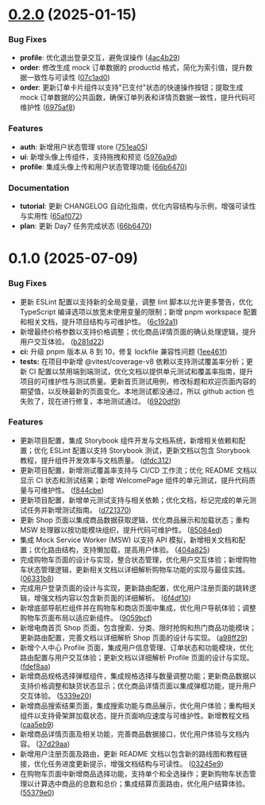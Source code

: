 # [0.2.0](https://github.com/ubuntutester202/wechat-shop/compare/v0.1.0...v0.2.0) (2025-01-15)

### Bug Fixes

- **profile**: 优化退出登录交互，避免误操作 ([4ac4b29](https://github.com/ubuntutester202/wechat-shop/commit/4ac4b29))
- **order**: 修改生成 mock 订单数据的 productId 格式，简化为索引值，提升数据一致性与可读性 ([07c1ad0](https://github.com/ubuntutester202/wechat-shop/commit/07c1ad0))
- **order**: 更新订单卡片组件以支持"已支付"状态的快速操作按钮；提取生成 mock 订单数据的公共函数，确保订单列表和详情页数据一致性，提升代码可维护性 ([6975af8](https://github.com/ubuntutester202/wechat-shop/commit/6975af8))

### Features

- **auth**: 新增用户状态管理 store ([751ea05](https://github.com/ubuntutester202/wechat-shop/commit/751ea05))
- **ui**: 新增头像上传组件，支持拖拽和预览 ([5976a9d](https://github.com/ubuntutester202/wechat-shop/commit/5976a9d))
- **profile**: 集成头像上传和用户状态管理功能 ([66b6470](https://github.com/ubuntutester202/wechat-shop/commit/66b6470))

### Documentation

- **tutorial**: 更新 CHANGELOG 自动化指南，优化内容结构与示例，增强可读性与实用性 ([65af072](https://github.com/ubuntutester202/wechat-shop/commit/65af072))
- **plan**: 更新 Day7 任务完成状态 ([66b6470](https://github.com/ubuntutester202/wechat-shop/commit/66b6470))

# 0.1.0 (2025-07-09)

### Bug Fixes

- 更新 ESLint 配置以支持新的全局变量，调整 lint 脚本以允许更多警告，优化 TypeScript 编译选项以放宽未使用变量的限制；新增 pnpm workspace 配置和相关文档，提升项目结构与可维护性。 ([6c192a1](https://github.com/ubuntutester202/wechat-shop/commit/6c192a1528caae65c433f05631fb49e8dbdff230))
- 新增最终价格参数以支持价格调整；优化商品详情页面的确认处理逻辑，提升用户交互体验。 ([b281d22](https://github.com/ubuntutester202/wechat-shop/commit/b281d222c5503337c1bb80ea31bcd9ae8c080c7a))
- **ci:** 升级 pnpm 版本从 8 到 10，修复 lockfile 兼容性问题 ([1ee461f](https://github.com/ubuntutester202/wechat-shop/commit/1ee461f4c48ee983849b401b1fa6357dc8183612))
- **tests:** 在项目中新增 @vitest/coverage-v8 依赖以支持测试覆盖率分析；更新 CI 配置以禁用端到端测试，优化文档以提供单元测试和覆盖率指南，提升项目的可维护性与测试质量。更新首页测试用例，修改标题和欢迎页面内容的期望值，以反映最新的页面变化。本地测试都没通过，所以 github action 也失败了，现在进行修复，本地测试通过。 ([6920df9](https://github.com/ubuntutester202/wechat-shop/commit/6920df9afc6881cf4c3dade9b189a36bd21c8f5e))

### Features

- 更新项目配置，集成 Storybook 组件开发与文档系统，新增相关依赖和配置；优化 ESLint 配置以支持 Storybook 测试，更新文档以包含 Storybook 教程，提升组件开发效率与文档质量。 ([dfdc312](https://github.com/ubuntutester202/wechat-shop/commit/dfdc3121564ee42a38d9876893b2b05be4712c78))
- 更新项目配置，新增测试覆盖率支持与 CI/CD 工作流；优化 README 文档以显示 CI 状态和测试结果；新增 WelcomePage 组件的单元测试，提升代码质量与可维护性。 ([f844cbe](https://github.com/ubuntutester202/wechat-shop/commit/f844cbecdeaac5b980dcb4c80308417c92f07aee))
- 更新项目配置，新增单元测试支持与相关依赖；优化文档，标记完成的单元测试任务并新增测试指南。 ([d721370](https://github.com/ubuntutester202/wechat-shop/commit/d7213708e61ef466fb97a3133c60e0f356f0b8cf))
- 更新 Shop 页面以集成商品数据获取逻辑，优化商品展示和加载状态；重构 MSW 处理器以按功能模块组织，提升代码可维护性。 ([85084ed](https://github.com/ubuntutester202/wechat-shop/commit/85084ed347daf3f21cd8ff7d51180221e106c517))
- 集成 Mock Service Worker (MSW) 以支持 API 模拟，新增相关文档和配置；优化路由结构，支持懒加载，提高用户体验。 ([404a825](https://github.com/ubuntutester202/wechat-shop/commit/404a825e0d938a519c4fa0a81fd7206378cb8d8c))
- 完成购物车页面的设计与实现，整合状态管理，优化用户交互体验；新增购物车状态管理逻辑，更新相关文档以详细解析购物车功能的实现与最佳实践。 ([06331b8](https://github.com/ubuntutester202/wechat-shop/commit/06331b859c9ecb368f6a7eabd3582a1f74d36266))
- 完成用户登录页面的设计与实现，更新路由配置，优化用户注册页面的跳转逻辑，增强文档内容以包含新页面的详细解析。 ([6f4df10](https://github.com/ubuntutester202/wechat-shop/commit/6f4df1028765288e48ce3ec64304bedbf1f664fa))
- 新增底部导航栏组件并在购物车和商店页面中集成，优化用户导航体验；调整购物车页面布局以适应新组件。 ([9059bcf](https://github.com/ubuntutester202/wechat-shop/commit/9059bcfe0262c3f7345ba1e46dd6b10458644db6))
- 新增电商首页 Shop 页面，包含搜索、分类、限时抢购和热门商品功能模块；更新路由配置，完善文档以详细解析 Shop 页面的设计与实现。 ([a98ff29](https://github.com/ubuntutester202/wechat-shop/commit/a98ff29d09c1d84053e4b971b15456f96bb40cd5))
- 新增个人中心 Profile 页面，集成用户信息管理、订单状态和功能模块，优化路由配置与用户交互体验；更新文档以详细解析 Profile 页面的设计与实现。 ([fdef8aa](https://github.com/ubuntutester202/wechat-shop/commit/fdef8aa2eb4459b5e44e979dd4adc3a95d7b1cff))
- 新增商品规格选择弹框组件，集成规格选择与数量调整功能；更新商品数据以支持价格调整和缺货状态显示；优化商品详情页面以集成弹框功能，提升用户交互体验。 ([5339e20](https://github.com/ubuntutester202/wechat-shop/commit/5339e207c0907f27a66f2c396e1f534712d005d5))
- 新增商品搜索结果页面，集成搜索功能与商品展示，优化用户体验；重构相关组件以支持骨架屏加载状态，提升页面响应速度与可维护性。新增教程文档 ([caa5eb9](https://github.com/ubuntutester202/wechat-shop/commit/caa5eb9fa1b8880e20ed96af1b70cc9ba9373366))
- 新增商品详情页面及相关功能，完善商品数据接口，优化用户体验与文档内容。 ([37d29aa](https://github.com/ubuntutester202/wechat-shop/commit/37d29aa41c65e8f0d57d60ecd3eeee46d3615cc1))
- 新增用户注册页面及路由，更新 README 文档以包含新的路线图和教程链接，优化任务进度更新提示，增强文档结构与可读性。 ([03245e9](https://github.com/ubuntutester202/wechat-shop/commit/03245e93094f57cb60bf6643ceac3d550262ca40))
- 在购物车页面中新增商品选择功能，支持单个和全选操作；更新购物车状态管理以计算选中商品的总数和总价；集成结算页面路由，优化用户结算体验。 ([55379e0](https://github.com/ubuntutester202/wechat-shop/commit/55379e08b8869ee8f3ce10e7ab87541238264d3a))
